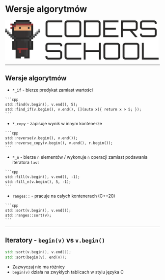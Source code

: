 <!-- .slide: data-background="#111111" -->

# Wersje algorytmów

<a href="https://coders.school">
    <img width="500" src="../img/coders_school_logo.png" alt="Coders School" class="plain">
</a>

___

## Wersje algorytmów

* `*_if` - bierze predykat zamiast wartości
<!-- .element: class="fragment fade-in" -->

    ```cpp
    std::find(v.begin(), v.end(), 5);
    std::find_if(v.begin(), v.end(), [](auto x){ return x > 5; });
    ```
<!-- .element: class="fragment fade-in" -->

* `*_copy` - zapisuje wynik w innym kontenerze
<!-- .element: class="fragment fade-in" -->

    ```cpp
    std::reverse(v.begin(), v.end());
    std::reverse_copy(v.begin(), v.end(), r.begin());
    ```
<!-- .element: class="fragment fade-in" -->

* `*_n` - bierze `n` elementów / wykonuje `n` operacji zamiast podawania iteratora `last`
<!-- .element: class="fragment fade-in" -->

    ```cpp
    std::fill(v.begin(), v.end(), -1);
    std::fill_n(v.begin(), 5, -1);
    ```
<!-- .element: class="fragment fade-in" -->

* `ranges::` - pracuje na całych kontenerach (C++20)
<!-- .element: class="fragment fade-in" -->

    ```cpp
    std::sort(v.begin(), v.end());
    std::ranges::sort(v);
    ```
<!-- .element: class="fragment fade-in" -->

___

## Iteratory - `begin(v)` vs `v.begin()`

```cpp
std::sort(v.begin(), v.end());
std::sort(begin(v), end(v));
```

* Zazwyczaj nie ma różnicy
* `begin(v)` działa na zwykłych tablicach w stylu języka C

<!-- .element: class="fragment fade-in" -->
